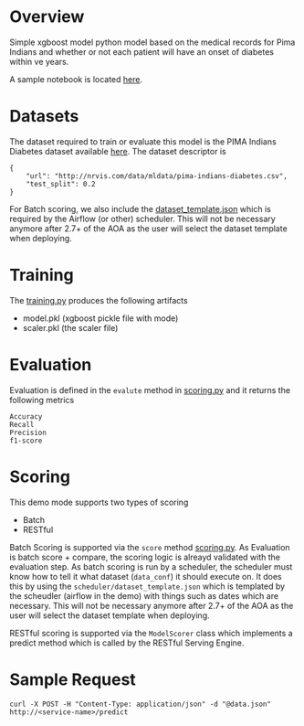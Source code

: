 # Overview
Simple xgboost model python model based on the medical records for Pima Indians and whether or not each patient will have an onset of diabetes within ve years.

A sample notebook is located [here](notebooks/Explore%20Diabetes.ipynb).

# Datasets
The dataset required to train or evaluate this model is the PIMA Indians Diabetes dataset available [here](http://nrvis.com/data/mldata/pima-indians-diabetes.csv). The dataset descriptor is 

    {
        "url": "http://nrvis.com/data/mldata/pima-indians-diabetes.csv",
        "test_split": 0.2
    }
    
For Batch scoring, we also include the [dataset_template.json](./scheduler/dataset_template.json) which is required by the Airflow (or other) scheduler. This will not be necessary anymore after 2.7+ of the AOA as the user will select the dataset template when deploying.

# Training
The [training.py](model_modules/training.py) produces the following artifacts

- model.pkl     (xgboost pickle file with mode)
- scaler.pkl    (the scaler file)

# Evaluation
Evaluation is defined in the `evalute` method in [scoring.py](model_modules/scoring.py) and it returns the following metrics

    Accuracy
    Recall
    Precision
    f1-score

# Scoring 
This demo mode supports two types of scoring

 - Batch
 - RESTful
 
Batch Scoring is supported via the `score` method  [scoring.py](model_modules/scoring.py). As Evaluation is batch score + compare, the scoring logic is alreayd validated with the evaluation step. As batch scoring is run by a scheduler, the scheduler must know how to tell it what dataset (`data_conf`) it should execute on. It does this by using the `scheduler/dataset_template.json` which is templated by the scheudler (airflow in the demo) with things such as dates which are necessary. This will not be necessary anymore after 2.7+ of the AOA as the user will select the dataset template when deploying.

RESTful scoring is supported via the `ModelScorer` class which implements a predict method which is called by the RESTful Serving Engine. 

# Sample Request

    curl -X POST -H "Content-Type: application/json" -d "@data.json" http://<service-name>/predict
